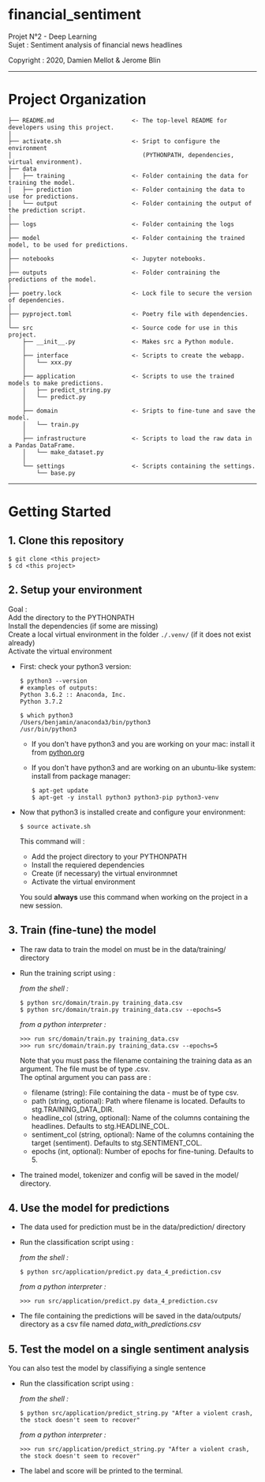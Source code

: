 # financial_sentiment

Projet N°2 - Deep Learning  
Sujet : Sentiment analysis of financial news headlines  

Copyright : 2020, Damien Mellot & Jerome Blin

___

# Project Organization


    ├── README.md                      <- The top-level README for developers using this project.
    │
    ├── activate.sh                    <- Sript to configure the environment
    │                                     (PYTHONPATH, dependencies, virtual environment).
    ├── data
    │   ├── training                   <- Folder containing the data for training the model.
    │   ├── prediction                 <- Folder containing the data to use for predictions.
    │   └── output                     <- Folder containing the output of the prediction script.
    │
    ├── logs                           <- Folder containing the logs
    │
    ├── model                          <- Folder containing the trained model, to be used for predictions. 
    │
    ├── notebooks                      <- Jupyter notebooks.
    │
    ├── outputs                        <- Folder contraining the predictions of the model.
    │
    ├── poetry.lock                    <- Lock file to secure the version of dependencies.
    │
    ├── pyproject.toml                 <- Poetry file with dependencies.
    │
    └── src                            <- Source code for use in this project.
        ├── __init__.py                <- Makes src a Python module.
        │
        ├── interface                  <- Scripts to create the webapp.
        │   └── xxx.py
        │
        ├── application                <- Scripts to use the trained models to make predictions.
        │   ├── predict_string.py
        │   └── predict.py
        │
        ├── domain                     <- Sripts to fine-tune and save the model.
        │   └── train.py
        │
        ├── infrastructure             <- Scripts to load the raw data in a Pandas DataFrame.
        │   └── make_dataset.py
        │
        └── settings                   <- Scripts containing the settings.
            └── base.py

___

# Getting Started

## 1. Clone this repository

```
$ git clone <this project>
$ cd <this project>
```

## 2. Setup your environment

Goal :   
Add the directory to the PYTHONPATH  
Install the dependencies (if some are missing)  
Create a local virtual environment in the folder `./.venv/` (if it does not exist already)  
Activate the virtual environment  

- First: check your python3 version:

    ```
    $ python3 --version
    # examples of outputs:
    Python 3.6.2 :: Anaconda, Inc.
    Python 3.7.2

    $ which python3
    /Users/benjamin/anaconda3/bin/python3
    /usr/bin/python3
    ```

    - If you don't have python3 and you are working on your mac: install it from [python.org](https://www.python.org/downloads/)
    - If you don't have python3 and are working on an ubuntu-like system: install from package manager:

        ```
        $ apt-get update
        $ apt-get -y install python3 python3-pip python3-venv
        ```

- Now that python3 is installed create and configure your environment:

    ```
    $ source activate.sh
    ```
    
   This command will : 
    - Add the project directory to your PYTHONPATH
    - Install the requiered dependencies
    - Create (if necessary) the virtual environmnet
    - Activate the virtual environment

    You sould **always** use this command when working on the project in a new session. 


## 3. Train (fine-tune) the model

- The raw data to train the model on must be in the data/training/ directory
- Run the training script using : 

    *from the shell :*
    ```
    $ python src/domain/train.py training_data.csv
    $ python src/domain/train.py training_data.csv --epochs=5
    ```

    *from a python interpreter :*
    ```
    >>> run src/domain/train.py training_data.csv
    >>> run src/domain/train.py training_data.csv --epochs=5
    ```

   Note that you must pass the filename containing the training data as an argument. The file must be of type .csv.  
   The optinal argument you can pass are :  
    - filename (string): File containing the data - must be of type csv.    
    - path (string, optional): Path where filename is located. Defaults to stg.TRAINING_DATA_DIR.  
    - headline_col (string, optional): Name of the columns containing the headlines. Defaults to stg.HEADLINE_COL.  
    - sentiment_col (string, optional): Name of the columns containing the target (sentiment). Defaults to stg.SENTIMENT_COL.  
    - epochs (int, optional): Number of epochs for fine-tuning. Defaults to 5.  

- The trained model, tokenizer and config will be saved in the model/ directory. 


## 4. Use the model for predictions

- The data used for prediction must be in the data/prediction/ directory
- Run the classification script using : 

    *from the shell :*
    ```
    $ python src/application/predict.py data_4_prediction.csv
    ```

    *from a python interpreter :*
    ```
    >>> run src/application/predict.py data_4_prediction.csv
    ```

- The file containing the predictions will be saved in the data/outputs/ directory as a csv file named *data_with_predictions.csv*  


## 5. Test the model on a single sentiment analysis

You can also test the model by classifiying a single sentence   
- Run the classification script using : 

    *from the shell :*
    ```
    $ python src/application/predict_string.py "After a violent crash, the stock doesn't seem to recover"
    ```

    *from a python interpreter :*
    ```
    >>> run src/application/predict_string.py "After a violent crash, the stock doesn't seem to recover"
    ```

- The label and score will be printed to the terminal.  
